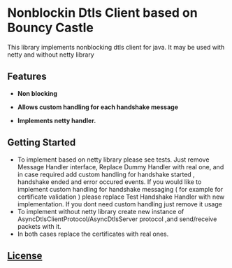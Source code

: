 # Nonblockin Dtls Client based on Bouncy Castle

This library implements nonblocking dtls client for java. It may be used with netty and without netty library 

## Features

* **Non blocking**

* **Allows custom handling for each handshake message**

* **Implements netty handler.** 

## Getting Started

* To implement based on netty library please see tests. Just remove Message Handler interface, Replace Dummy Handler with real one, and in case required add custom handling for handshake started , handshake ended and error occured events. If you would like to implement custom handling for handshake messaging ( for example for certificate validation ) please replace Test Handshake Handler with new implementation. If you dont need custom handling just remove it usage 
* To implement without netty library create new instance of AsyncDtlsClientProtocol/AsyncDtlsServer protocol ,and send/receive packets with it.
* In both cases replace the certificates with real ones. 

## [License](LICENSE.md)